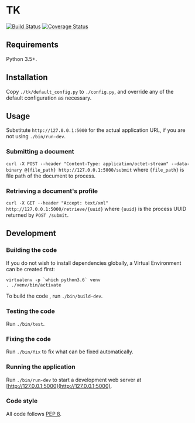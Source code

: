 # TK

[![Build Status](https://travis-ci.org/bartfeenstra/tk.svg?branch=master)](https://travis-ci.org/bartfeenstra/tk) [![Coverage Status](https://coveralls.io/repos/github/bartfeenstra/tk/badge.svg?branch=master)](https://coveralls.io/github/bartfeenstra/tk?branch=master)

## Requirements
Python 3.5+.

## Installation
Copy `./tk/default_config.py` to `./config.py`, and override any of the
default configuration as necessary.

## Usage
Substitute `http://127.0.0.1:5000` for the actual application URL, if
you are not using `./bin/run-dev`.

### Submitting a document
`curl -X POST --header "Content-Type: application/octet-stream" --data-binary @{file_path} http://127.0.0.1:5000/submit`
where `{file_path}` is file path of the document to process.

### Retrieving a document's profile
`curl -X GET --header "Accept: text/xml" http://127.0.0.1:5000/retrieve/{uuid}`
where `{uuid}` is the process UUID returned by `POST /submit`.

## Development

### Building the code
If you do not wish to install dependencies globally, a Virtual
Environment can be created first:
```
virtualenv -p `which python3.6` venv
. ./venv/bin/activate
```
To build the code , run `./bin/build-dev`.

### Testing the code
Run `./bin/test`.

### Fixing the code
Run `./bin/fix` to fix what can be fixed automatically.

### Running the application
Run `./bin/run-dev` to start a development web server at
[http://127.0.0.1:5000](http://127.0.0.1:5000).

### Code style
All code follows [PEP 8](https://www.python.org/dev/peps/pep-0008/).
